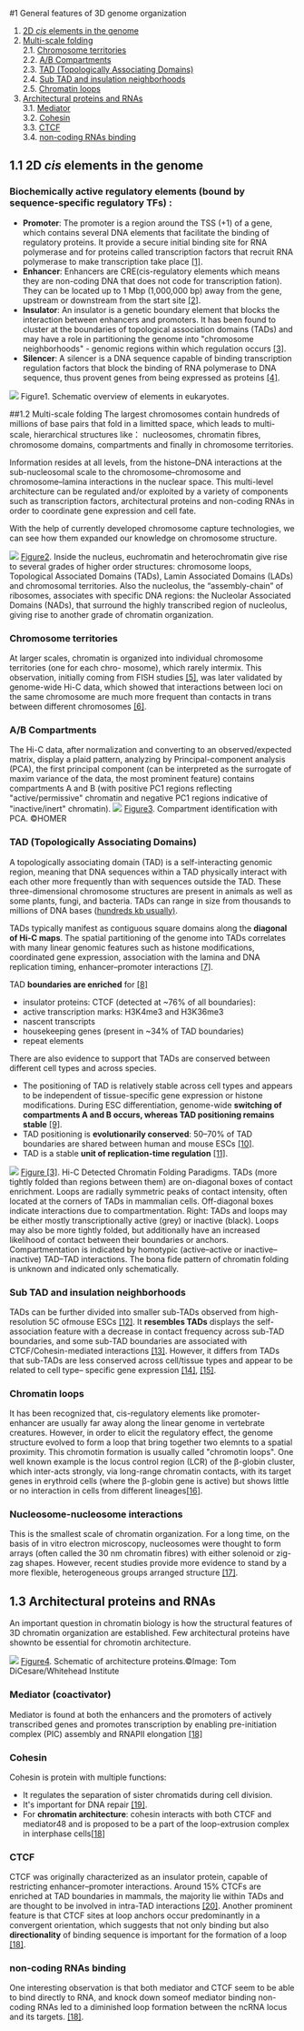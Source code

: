 #1 General features of 3D genome organization 
1. [2D *cis* elements in the genome](#11)
2. [Multi-scale folding](#12)<br>
    2.1. [Chromosome territories](#121)<br>
    2.2. [A/B Compartments](#122)<br>
    2.3. [TAD (Topologically Associating Domains)](#123)<br>
    2.4. [Sub TAD and insulation neighborhoods](#124)<br>
    2.5. [Chromatin loops](#125)<br>
3. [Architectural proteins and RNAs](#13)<br>
    3.1. [Mediator](#131)<br>
    3.2. [Cohesin](#132)<br>
    3.3. [CTCF](#133)<br>
    3.4. [non-coding RNAs binding](#134)<br>

## 1.1 2D *cis* elements in the genome<a name="11"></a>
### Biochemically active regulatory elements (bound by sequence-specific regulatory TFs) :
- **Promoter**: The promoter is a region around the TSS (+1) of a gene, which contains several DNA elements that facilitate the binding of regulatory proteins. It provide a secure initial binding site for RNA polymerase and for proteins called transcription factors that recruit RNA polymerase to make transcription take place [[1]](https://en.wikipedia.org/wiki/Promoter_\(genetics\)).
- **Enhancer**: Enhancers are CRE(cis-regulatory elements which means they are non-coding DNA that does not code for transcription fation). They can be located up to 1 Mbp (1,000,000 bp) away from the gene, upstream or downstream from the start site [[2]](https://en.wikipedia.org/wiki/Enhancer_\(genetics\)).
- **Insulator**: An insulator is a genetic boundary element that blocks the interaction between enhancers and promoters. It has been found to cluster at the boundaries of topological association domains (TADs) and may have a role in partitioning the genome into "chromosome neighborhoods" - genomic regions within which regulation occurs [[3]](https://ipfs.io/ipfs/QmXoypizjW3WknFiJnKLwHCnL72vedxjQkDDP1mXWo6uco/wiki/Insulator_\(genetics\).html).
- **Silencer**: A silencer is a DNA sequence capable of binding transcription regulation factors that block the binding of RNA polymerase to DNA sequence, thus provent genes from being expressed as proteins [[4]](https://en.wikipedia.org/wiki/Silencer_\(genetics\)).

![](/assets/promoter.png)
Figure1. Schematic overview of elements in eukaryotes.

##1.2 Multi-scale folding<a name="12"></a>
The largest chromosomes contain hundreds of millions of base pairs that fold in a limitted space, which leads to multi-scale, hierarchical structures like： nucleosomes, chromatin fibres, chromosome domains, compartments and finally in chromosome territories. 

Information resides at all levels, from the histone–DNA interactions at the sub-nucleosomal scale to the chromosome–chromosome and chromosome–lamina interactions in the nuclear space. This multi-level architecture can be regulated and/or exploited by a variety of components such as transcription factors, architectural proteins and non-coding RNAs in order to coordinate gene expression and cell fate.

With the help of currently developed chromosome capture technologies, we can see how them expanded our knowledge on chromosome structure.

![](/assets/20180629211526biophysics_201504585-1.jpg)
[Figure2](http://www.aimspress.com/article/10.3934/biophy.2015.4.585/figure.html).  Inside the nucleus, euchromatin and heterochromatin give rise to several grades of higher order structures: chromosome loops, Topological Associated Domains (TADs), Lamin Associated Domains (LADs) and chromosomal territories. Also the nucleolus, the “assembly-chain” of ribosomes, associates with specific DNA regions: the Nucleolar Associated Domains (NADs), that surround the highly transcribed region of nucleolus, giving rise to another grade of chromatin organization.


### Chromosome territories<a name="121"></a>
At larger scales, chromatin is organized into individual chromosome territories (one for each chro- mosome), which rarely intermix. This observation, initially coming from FISH studies [[5]](https://www.ncbi.nlm.nih.gov/pmc/articles/PMC282679/), was later validated by genome-wide Hi-C data, which showed that interactions between loci on the same chromosome are much more frequent than contacts in trans between different chromosomes [[6]](http://science.sciencemag.org/content/326/5950/289).
### A/B Compartments <a name="122"></a>
The Hi-C data, after normalization and converting to an observed/expected matrix, display a plaid pattern, analyzing by Principal-component analysis (PCA), the first principal component (can be interpreted as the surrogate of maxim variance of the data, the most prominent feature) contains compartments A and B (with positive PC1 regions reflecting "active/permissive" chromatin and negative PC1 regions indicative of "inactive/inert" chromatin).
![](/assets/compart.jpg)
[Figure3](http://homer.ucsd.edu/homer/interactions/HiCpca.html). Compartment identification with PCA. ©HOMER
### TAD (Topologically Associating Domains)<a name="123"></a>
A topologically associating domain (TAD) is a self-interacting genomic region, meaning that DNA sequences within a TAD physically interact with each other more frequently than with sequences outside the TAD. These three-dimensional chromosome structures are present in animals as well as some plants, fungi, and bacteria. TADs can range in size from thousands to millions of DNA bases ([hundreds kb usually)](https://en.wikipedia.org/wiki/Topologically_associating_domain).

TADs typically manifest as contiguous square domains along the **diagonal of Hi-C maps**. The spatial partitioning of the genome into TADs
correlates with many linear genomic features such as histone modifications, coordinated gene expression, association with the lamina and DNA replication timing, 
enhancer–promoter interactions [[7]](http://dx.doi.org/10.1038/nrg.2016.112).

TAD **boundaries are enriched** for [[8]](https://www.nature.com/articles/nature11082)
- insulator proteins: CTCF (detected at ~76% of all boundaries):
- active transcription marks: H3K4me3 and H3K36me3
- nascent transcripts
- housekeeping genes (present in ~34% of TAD boundaries)
- repeat elements

There are also evidence to support that TADs are conserved between different cell types and across species.
- The positioning of TAD is relatively stable across cell types and appears to be independent of tissue-specific gene expression or histone modifications. During ESC differentiation, genome-wide **switching of compartments A and B occurs, whereas TAD positioning remains stable** [[9]](https://www.nature.com/articles/nature14222). 
- TAD positioning is **evolutionarily conserved**: 50–70% of TAD boundaries are shared between human and mouse ESCs [[10]](https://www.nature.com/articles/nature14222). 
- TAD is a stable **unit of replication-time regulation** [[11]](https://www.nature.com/articles/nature13986).

![](/assets/TAD.jpg)
[Figure [3]](https://doi.org/10.1016/j.tibs.2018.03.006). Hi-C Detected Chromatin Folding Paradigms. TADs (more tightly folded than regions between them) are on-diagonal boxes of contact enrichment. Loops are radially symmetric peaks of contact intensity, often located at the corners of TADs in mammalian cells. Off-diagonal boxes indicate interactions due to compartmentation. Right: TADs and loops may be either mostly transcriptionally active (grey) or inactive (black). Loops may also be more tightly folded, but additionally have an increased likelihood of contact between their boundaries or anchors. Compartmentation is indicated by homotypic (active–active or inactive–inactive) TAD–TAD interactions. The bona fide pattern of chromatin folding is unknown and indicated only schematically.

### Sub TAD and insulation neighborhoods<a name="124"></a>
TADs can be further divided into smaller sub-TADs observed from high-resolution 5C ofmouse ESCs [[12]](https://www.ncbi.nlm.nih.gov/pubmed/23706625). It **resembles TADs** displays the self-association feature with a decrease in contact frequency across sub-TAD boundaries, and some sub-TAD boundaries are associated with CTCF/Cohesin-mediated interactions [[13]](https://www.ncbi.nlm.nih.gov/pubmed/25497547). However, it differs from TADs that sub-TADs are less conserved across cell/tissue types and appear to be related to cell type– specific gene expression [[14]](http://journals.plos.org/plosgenetics/article?id=10.1371/journal.pgen.1004018), [[15]](https://www.ncbi.nlm.nih.gov/pubmed/23706625).

### Chromatin loops<a name="125"></a>
It has been recognized that, cis-regulatory elements like promoter-enhancer are usually far away along the linear genome in vertebrate creatures. However, in order to elicit the regulatory effect, the genome structure evolved to form a loop that bring together two elemnts to a spatial proximity. This chromotin formation is usually called "chromotin loops". One well known example is the locus control region (LCR) of the β-globin cluster, which inter-acts strongly, via long-range chromatin contacts, with its target genes in erythroid cells (where the β-globin gene is active) but shows little or no interaction in cells from different lineages[[16]](http://dx.doi.org/10.1038/nrg.2016.112).

### Nucleosome-nucleosome interactions<a name="126"></a>
This is the smallest scale of chromatin organization. For a long time, on the basis of in vitro electron microscopy, nucleosomes were thought to form arrays (often called the 30 nm chromatin fibres) with either solenoid or zig- zag shapes. However, recent studies provide more evidence to stand by a more flexible, heterogeneous groups arranged structure [[17]](https://www.cell.com/cell/fulltext/S0092-8674\(15\)00132-4).


## 1.3 Architectural proteins and RNAs<a name="13"></a>
An important question in chromatin biology is how the structural features of 3D chromatin organization are established. Few architectural proteins have shownto be essential for chromotin architecture.

![](/assets/mediator.jpg)
[Figure4](http://wi.mit.edu/news/archive/2010/surprise-genome-structure-linked-developmental-diseases). Schematic of architecture proteins.©Image: Tom DiCesare/Whitehead Institute
### Mediator (coactivator)<a name="131"></a>
Mediator is found at both the enhancers and the promoters of actively transcribed genes and promotes transcription by enabling pre-initiation complex (PIC) assembly and RNAPII elongation [[18]](http://dx.doi.org/10.1038/nrg.2016.112)

### Cohesin<a name="132"></a>
Cohesin is protein with multiple functions:
- It regulates the separation of sister chromatids during cell division.
- It's important for DNA repair [[19]](https://www.ncbi.nlm.nih.gov/pubmed/19886810).
- For **chromatin architecture**: cohesin interacts with both CTCF and mediator48 and
is proposed to be a part of the loop-extrusion complex in interphase cells[[18]](http://dx.doi.org/10.1038/nrg.2016.112)

### CTCF<a name="133"></a>
CTCF was originally characterized as an insulator protein, capable of restricting enhancer–promoter interactions. Around 15% CTCFs are enriched at TAD boundaries in mammals, the majority lie within TADs and are thought to be involved in intra-TAD interactions [[20]](https://www.ncbi.nlm.nih.gov/pubmed/21685913). Another prominent feature is that CTCF sites at loop anchors occur predominantly in a convergent orientation, which suggests that not only binding but also **directionality** of binding sequence is important for the formation of a loop [[18]](http://dx.doi.org/10.1038/nrg.2016.112).

### non-coding RNAs binding<a name="134"></a>
One interesting observation is that both mediator and CTCF seem to be able to bind directly to RNA, and knock down someof mediator binding non-coding RNAs led to a diminished loop formation between the ncRNA locus and its targets. [[18]](http://dx.doi.org/10.1038/nrg.2016.112).






